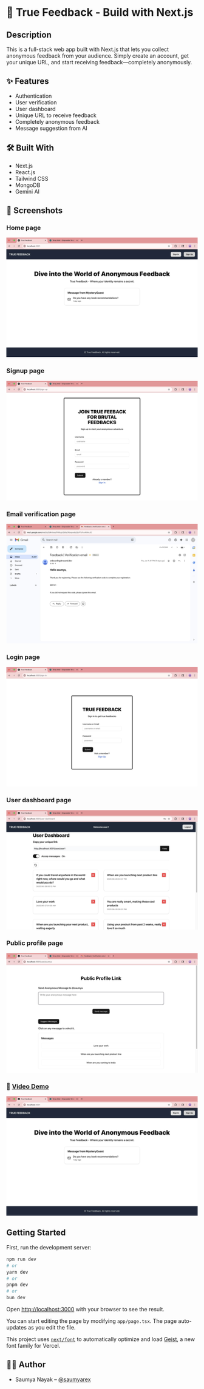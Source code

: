 # 🔐 True Feedback - Build with Next.js

## Description

This is a full-stack web app built with Next.js that lets you collect anonymous feedback from your audience. Simply create an account, get your unique URL, and start receiving feedback—completely anonymously.

## ✨ Features

- Authentication
- User verification
- User dashboard
- Unique URL to receive feedback
- Completely anonymous feedback
- Message suggestion from AI

## 🛠️ Built With

- Next.js
- React.js
- Tailwind CSS
- MongoDB
- Gemini AI

## 📸 Screenshots

### Home page

![home](./public/home.jpg)

### Signup page

![signup](./public/signup.jpg)

### Email verification page

![email verification](./public/verification-mail.jpg)

### Login page

![login](./public/signin.jpg)

### User dashboard page

![user dashboard](./public/user-dashboard.jpg)

### Public profile page

![public profile page ](./public/public-profile-link.jpg)

### 🎥 [Video Demo](https://youtu.be/2Rwae-zOwl8)

[![video demo](./public/home.jpg)](https://youtu.be/2Rwae-zOwl8)

## Getting Started

First, run the development server:

```bash
npm run dev
# or
yarn dev
# or
pnpm dev
# or
bun dev
```

Open [http://localhost:3000](http://localhost:3000) with your browser to see the result.

You can start editing the page by modifying `app/page.tsx`. The page auto-updates as you edit the file.

This project uses [`next/font`](https://nextjs.org/docs/app/building-your-application/optimizing/fonts) to automatically optimize and load [Geist](https://vercel.com/font), a new font family for Vercel.

## 🙋‍♂️ Author

- Saumya Nayak – [@saumyarex](https://github.com/saumyarex)
